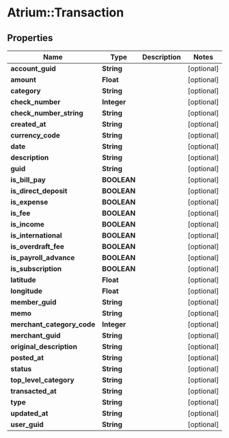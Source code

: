 # Atrium::Transaction

## Properties
Name | Type | Description | Notes
------------ | ------------- | ------------- | -------------
**account_guid** | **String** |  | [optional] 
**amount** | **Float** |  | [optional] 
**category** | **String** |  | [optional] 
**check_number** | **Integer** |  | [optional] 
**check_number_string** | **String** |  | [optional] 
**created_at** | **String** |  | [optional] 
**currency_code** | **String** |  | [optional] 
**date** | **String** |  | [optional] 
**description** | **String** |  | [optional] 
**guid** | **String** |  | [optional] 
**is_bill_pay** | **BOOLEAN** |  | [optional] 
**is_direct_deposit** | **BOOLEAN** |  | [optional] 
**is_expense** | **BOOLEAN** |  | [optional] 
**is_fee** | **BOOLEAN** |  | [optional] 
**is_income** | **BOOLEAN** |  | [optional] 
**is_international** | **BOOLEAN** |  | [optional] 
**is_overdraft_fee** | **BOOLEAN** |  | [optional] 
**is_payroll_advance** | **BOOLEAN** |  | [optional] 
**is_subscription** | **BOOLEAN** |  | [optional] 
**latitude** | **Float** |  | [optional] 
**longitude** | **Float** |  | [optional] 
**member_guid** | **String** |  | [optional] 
**memo** | **String** |  | [optional] 
**merchant_category_code** | **Integer** |  | [optional] 
**merchant_guid** | **String** |  | [optional] 
**original_description** | **String** |  | [optional] 
**posted_at** | **String** |  | [optional] 
**status** | **String** |  | [optional] 
**top_level_category** | **String** |  | [optional] 
**transacted_at** | **String** |  | [optional] 
**type** | **String** |  | [optional] 
**updated_at** | **String** |  | [optional] 
**user_guid** | **String** |  | [optional] 


